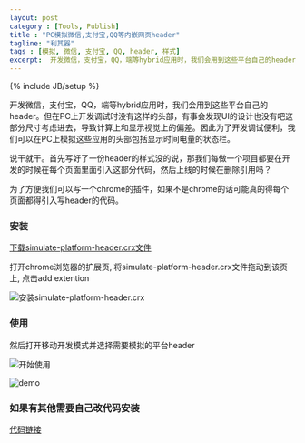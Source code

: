```yaml
---
layout: post
category : [Tools, Publish]
title : "PC模拟微信,支付宝,QQ等内嵌网页header"
tagline: "利其器"
tags : [模拟, 微信, 支付宝, QQ, header, 样式]
excerpt:  开发微信，支付宝，QQ，端等hybrid应用时，我们会用到这些平台自己的header。但在PC上开发调试时没有这样的头部，有事会发现UI的设计也没有吧这部分尺寸考虑进去，导致计算上和显示视觉上的偏差。
---
```

{% include JB/setup %}

<style>
	img {
		width: auto;
		max-width:50%;
	}
</style>

开发微信，支付宝，QQ，端等hybrid应用时，我们会用到这些平台自己的header。但在PC上开发调试时没有这样的头部，有事会发现UI的设计也没有吧这部分尺寸考虑进去，导致计算上和显示视觉上的偏差。因此为了开发调试便利，我们可以在PC上模拟这些应用的头部包括显示时间电量的状态栏。

说干就干。首先写好了一份header的样式没的说，那我们每做一个项目都要在开发的时候在每个页面里面引入这部分代码，然后上线的时候在删除引用吗？

为了方便我们可以写一个chrome的插件，如果不是chrome的话可能真的得每个页面都得引入写header的代码。

### 安装

[下载simulate-platform-header.crx文件](http://shalles.github.io/assets/extention/simulate-platform-header.crx)

打开chrome浏览器的扩展页, 将simulate-platform-header.crx文件拖动到该页上, 点击add extention

![安装simulate-platform-header.crx](http://shalles.github.io/assets/images/article/2.pic.jpg)

### 使用

然后打开移动开发模式并选择需要模拟的平台header

![开始使用](http://shalles.github.io/assets/images/article/3.pic.jpg)

![demo](http://shalles.github.io/assets/images/article/1.pic.jpg)

### 如果有其他需要自己改代码安装

[代码链接](https://github.com/shalles/FET-chrome-extention/tree/master/simulate-platform-header)